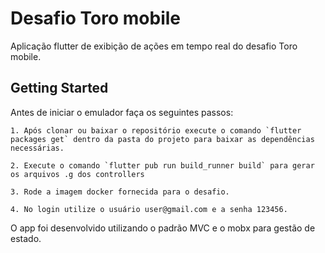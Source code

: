 # Desafio Toro mobile

Aplicação flutter de exibição de ações em tempo real do desafio Toro mobile.

## Getting Started

Antes de iniciar o emulador faça os seguintes passos:

    1. Após clonar ou baixar o repositório execute o comando `flutter packages get` dentro da pasta do projeto para baixar as dependências necessárias.
    
    2. Execute o comando `flutter pub run build_runner build` para gerar os arquivos .g dos controllers

    3. Rode a imagem docker fornecida para o desafio.
    
    4. No login utilize o usuário user@gmail.com e a senha 123456.

O app foi desenvolvido utilizando o padrão MVC e o mobx para gestão de estado.
